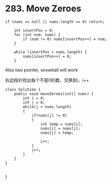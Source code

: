 # 283. Move Zeroes

```
if (nums == null || nums.length == 0) return;        

    int insertPos = 0;
    for (int num: nums) {
        if (num != 0) nums[insertPos++] = num;
    }        

    while (insertPos < nums.length) {
        nums[insertPos++] = 0;
    }
```



Also two pointer, snowball will work



右边指针找出每个不是0的数，交换到i，i++

```
class Solution {
    public void moveZeroes(int[] nums) {
        int i = 0;
        int j = 0;
        while(j < nums.length)
        {
            if(nums[j] != 0)
            {
                int temp = nums[i];
                nums[i] = nums[j];
                nums[j] = temp;

                i++;
            }
            j++;
        }
    }
}


```

}
